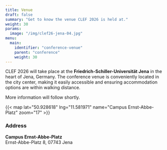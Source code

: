 ```yaml
---
title: Venue
draft: false
summary: "Get to know the venue CLEF 2026 is held at."
weight: 30
params:
  image: "/img/clef26-jena-04.jpg"
menu:
  main:
    identifier: "conference-venue"
    parent: "conference"
    weight: 30
---
```


CLEF 2026 will take place at the **Friedrich-Schiller-Universität Jena** in the heart of Jena, Germany. The conference venue is conveniently located in the city center, making it easily accessible and ensuring accommodation options are within walking distance.

More information will follow shortly.

{{< map lat="50.928618" lng="11.581971" name="Campus Ernst-Abbe-Platz" zoom="17" >}}

### Address

**Campus Ernst-Abbe-Platz**  
Ernst-Abbe-Platz 8, 07743 Jena

